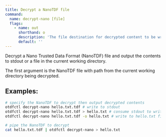 ```yaml
---
title: Decrypt a NanoTDF file
command:
  name: decrypt-nano [file]
  flags:
    - name: out
      shorthand: o
      description: 'The file destination for decrypted content to be written instead of stdout.'
      default: ''
---
```


Decrypt a Nano Trusted Data Format (NanoTDF) file and output the contents to stdout or a file in the current working directory.

The first argument is the NanoTDF file with path from the current working directory being decrypted.

## Examples:

```bash
# specify the NanoTDF to decrypt then output decrypted contents
otdfctl decrypt-nano hello.txt.tdf # write to stdout
otdfctl decrypt-nano hello.txt.tdf > hello.txt # consume stdout to write to hello.txt file
otdfctl decrypt-nano hello.txt.tdf -o hello.txt # write to hello.txt file instead of stdout

# pipe the NanoTDF to decrypt
cat hello.txt.tdf | otdfctl decrypt-nano > hello.txt
```
